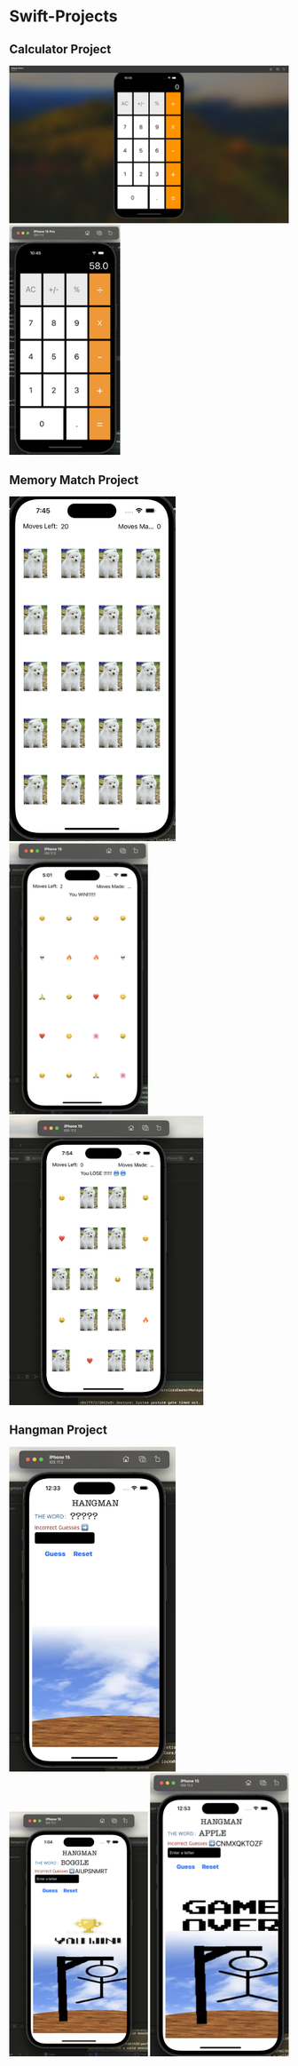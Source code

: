 # Swift-Projects

## Calculator Project
<img src="calculator1.png" >
<img src="calculator2.png" width="200">

## Memory Match Project
<img src="memmatch3.png" width="300">
<img src="memmatch1.png" width="250">
<img src="memmatch2.png" width="350">

## Hangman Project
<img src="hangman3.png" width="300">
<img src="hangman1.png" width="250">
<img src="hangman2.png" width="250">

